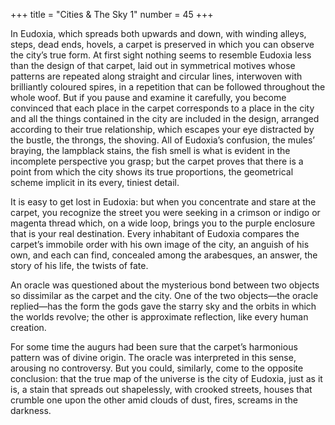 +++
title = "Cities & The Sky 1"
number = 45
+++

In Eudoxia, which spreads both upwards and down, with winding alleys, steps, dead ends, hovels, a carpet is preserved in which you can observe the city’s true form. At first sight nothing seems to resemble Eudoxia less than the design of that carpet, laid out in symmetrical motives whose patterns are repeated along straight and circular lines, interwoven with brilliantly coloured spires, in a repetition that can be followed throughout the whole woof. But if you pause and examine it carefully, you become convinced that each place in the carpet corresponds to a place in the city and all the things contained in the city are included in the design, arranged according to their true relationship, which escapes your eye distracted by the bustle, the throngs, the shoving. All of Eudoxia’s confusion, the mules’ braying, the lampblack stains, the fish smell is what is evident in the incomplete perspective you grasp; but the carpet proves that there is a point from which the city shows its true proportions, the geometrical scheme implicit in its every, tiniest detail.

It is easy to get lost in Eudoxia: but when you concentrate and stare at the carpet, you recognize the street you were seeking in a crimson or indigo or magenta thread which, on a wide loop, brings you to the purple enclosure that is your real destination. Every inhabitant of Eudoxia compares the carpet’s immobile order with his own image of the city, an anguish of his own, and each can find, concealed among the arabesques, an answer, the story of his life, the twists of fate.

An oracle was questioned about the mysterious bond between two objects so dissimilar as the carpet and the city. One of the two objects—the oracle replied—has the form the gods gave the starry sky and the orbits in which the worlds revolve; the other is approximate reflection, like every human creation.

For some time the augurs had been sure that the carpet’s harmonious pattern was of divine origin. The oracle was interpreted in this sense, arousing no controversy. But you could, similarly, come to the opposite conclusion: that the true map of the universe is the city of Eudoxia, just as it is, a stain that spreads out shapelessly, with crooked streets, houses that crumble one upon the other amid clouds of dust, fires, screams in the darkness.